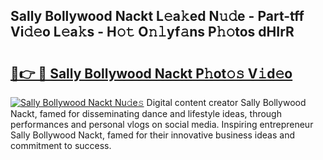 ## Sally Bollywood Nackt L𝚎a𝚔ed N𝚞𝚍e - Part-tff Vi𝚍𝚎o L𝚎a𝚔s - H𝚘𝚝 O𝚗𝚕yf𝚊ns P𝚑𝚘tos dHIrR

# <h2><a href="http://kf6ibs.oniu.top/?m=Sally+Bollywood+Nackt">🔗👉 🔴 Sally Bollywood Nackt P𝚑ot𝚘𝚜 V𝚒d𝚎o</a></h2>

[![Sally Bollywood Nackt Nu𝚍e𝚜](https://i.imgur.com/0qMVB7G.gif)](http://kf6ibs.oniu.top/?m=Sally+Bollywood+Nackt)
Digital content creator Sally Bollywood Nackt, famed for disseminating dance and lifestyle ideas, through performances and personal vlogs on social media. Inspiring entrepreneur Sally Bollywood Nackt, famed for their innovative business ideas and commitment to success.  
